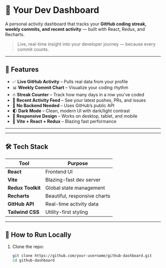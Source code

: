 # 🚀 Your Dev Dashboard

A personal activity dashboard that tracks your **GitHub coding streak, weekly commits, and recent activity** — built with React, Redux, and Recharts.


> Live, real-time insight into your developer journey — because every commit counts.

---

## 🌟 Features

- ✅ **Live GitHub Activity** – Pulls real data from your profile
- 📊 **Weekly Commit Chart** – Visualize your coding rhythm
- 🔥 **Streak Counter** – Track how many days in a row you've coded
- 💬 **Recent Activity Feed** – See your latest pushes, PRs, and issues
- 🧠 **No Backend Needed** – Uses GitHub’s public API
- 🌓 **Dark Mode** – Clean, modern UI with dark/light contrast
- 📱 **Responsive Design** – Works on desktop, tablet, and mobile
- 🚀 **Vite + React + Redux** – Blazing fast performance

---
---

## 🛠️ Tech Stack

| Tool | Purpose |
|------|--------|
| **React** | Frontend UI |
| **Vite** | Blazing-fast dev server |
| **Redux Toolkit** | Global state management |
| **Recharts** | Beautiful, responsive charts |
| **GitHub API** | Real-time activity data |
| **Tailwind CSS** | Utility-first styling |

---

## 🚀 How to Run Locally

1. Clone the repo:
   ```bash
   git clone https://github.com/your-username/github-dashboard.git
   cd github-dashboard
